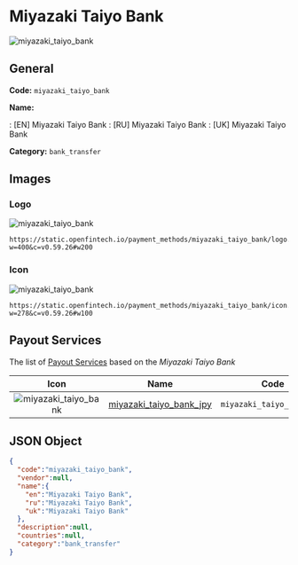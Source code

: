 
# Miyazaki Taiyo Bank 
![miyazaki_taiyo_bank](https://static.openfintech.io/payment_methods/miyazaki_taiyo_bank/logo.svg?w=400&c=v0.59.26#w200)  

## General 
**Code:** `miyazaki_taiyo_bank` 
 
**Name:** 
 
:	[EN] Miyazaki Taiyo Bank 
:	[RU] Miyazaki Taiyo Bank 
:	[UK] Miyazaki Taiyo Bank 
 
**Category:** `bank_transfer` 
 

## Images 

### Logo 
![miyazaki_taiyo_bank](https://static.openfintech.io/payment_methods/miyazaki_taiyo_bank/logo.svg?w=400&c=v0.59.26#w200)  

```
https://static.openfintech.io/payment_methods/miyazaki_taiyo_bank/logo.svg?w=400&c=v0.59.26#w200
```  

### Icon 
![miyazaki_taiyo_bank](https://static.openfintech.io/payment_methods/miyazaki_taiyo_bank/icon.svg?w=278&c=v0.59.26#w100)  

```
https://static.openfintech.io/payment_methods/miyazaki_taiyo_bank/icon.svg?w=278&c=v0.59.26#w100
```  

## Payout Services 
 
The list of [Payout Services](/payout-services/) based on the _Miyazaki Taiyo Bank_ 

|Icon|Name|Code| 
|:---:|:---:|:---:| 
|![miyazaki_taiyo_bank](https://static.openfintech.io/payout_methods/miyazaki_taiyo_bank/icon.svg?w=278&c=v0.59.26#w40) |[miyazaki_taiyo_bank_jpy](/payout-services/miyazaki_taiyo_bank_jpy/)|`miyazaki_taiyo_bank_jpy`| 
 

## JSON Object 

```json
{
  "code":"miyazaki_taiyo_bank",
  "vendor":null,
  "name":{
    "en":"Miyazaki Taiyo Bank",
    "ru":"Miyazaki Taiyo Bank",
    "uk":"Miyazaki Taiyo Bank"
  },
  "description":null,
  "countries":null,
  "category":"bank_transfer"
}
```  
